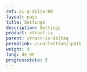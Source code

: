 ```yaml
---
ref: xi-q-delta-09
layout: page
title: Settings
description: Settings
product: xtract-is
parent: xtract-is-deltaq
permalink: /:collection/:path
weight: 9
lang: de_DE
progressstate: 5
---
```


